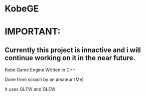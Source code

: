# KobeGE
# IMPORTANT:
## Currently this project is innactive and i will continue working on it in the near future.

Kobe Game Engine Written in C++

Done from scrach by an amateur (Me)

It uses GLFW and GLEW
